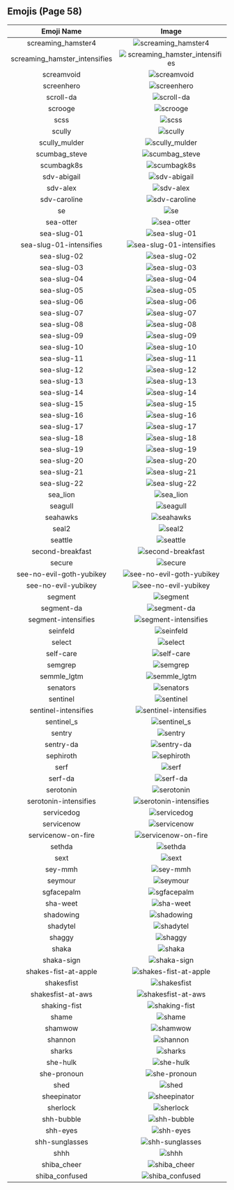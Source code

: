 
  ## Emojis (Page 58)
  |Emoji Name|Image|
  | :-: | :-: |
  |screaming_hamster4| ![screaming_hamster4](/output/screaming_hamster4.png)|
  |screaming_hamster_intensifies| ![screaming_hamster_intensifies](/output/screaming_hamster_intensifies.gif)|
  |screamvoid| ![screamvoid](/output/screamvoid.png)|
  |screenhero| ![screenhero](/output/screenhero.png)|
  |scroll-da| ![scroll-da](/output/scroll-da.png)|
  |scrooge| ![scrooge](/output/scrooge.png)|
  |scss| ![scss](/output/scss)|
  |scully| ![scully](/output/scully.jpg)|
  |scully_mulder| ![scully_mulder](/output/scully_mulder.jpg)|
  |scumbag_steve| ![scumbag_steve](/output/scumbag_steve.png)|
  |scumbagk8s| ![scumbagk8s](/output/scumbagk8s.png)|
  |sdv-abigail| ![sdv-abigail](/output/sdv-abigail.png)|
  |sdv-alex| ![sdv-alex](/output/sdv-alex.png)|
  |sdv-caroline| ![sdv-caroline](/output/sdv-caroline.png)|
  |se| ![se](/output/se.png)|
  |sea-otter| ![sea-otter](/output/sea-otter.png)|
  |sea-slug-01| ![sea-slug-01](/output/sea-slug-01.png)|
  |sea-slug-01-intensifies| ![sea-slug-01-intensifies](/output/sea-slug-01-intensifies.gif)|
  |sea-slug-02| ![sea-slug-02](/output/sea-slug-02.png)|
  |sea-slug-03| ![sea-slug-03](/output/sea-slug-03.png)|
  |sea-slug-04| ![sea-slug-04](/output/sea-slug-04.png)|
  |sea-slug-05| ![sea-slug-05](/output/sea-slug-05.png)|
  |sea-slug-06| ![sea-slug-06](/output/sea-slug-06.png)|
  |sea-slug-07| ![sea-slug-07](/output/sea-slug-07.png)|
  |sea-slug-08| ![sea-slug-08](/output/sea-slug-08.png)|
  |sea-slug-09| ![sea-slug-09](/output/sea-slug-09.png)|
  |sea-slug-10| ![sea-slug-10](/output/sea-slug-10.png)|
  |sea-slug-11| ![sea-slug-11](/output/sea-slug-11.png)|
  |sea-slug-12| ![sea-slug-12](/output/sea-slug-12.png)|
  |sea-slug-13| ![sea-slug-13](/output/sea-slug-13.png)|
  |sea-slug-14| ![sea-slug-14](/output/sea-slug-14.png)|
  |sea-slug-15| ![sea-slug-15](/output/sea-slug-15.png)|
  |sea-slug-16| ![sea-slug-16](/output/sea-slug-16.png)|
  |sea-slug-17| ![sea-slug-17](/output/sea-slug-17.png)|
  |sea-slug-18| ![sea-slug-18](/output/sea-slug-18.png)|
  |sea-slug-19| ![sea-slug-19](/output/sea-slug-19.png)|
  |sea-slug-20| ![sea-slug-20](/output/sea-slug-20.png)|
  |sea-slug-21| ![sea-slug-21](/output/sea-slug-21.png)|
  |sea-slug-22| ![sea-slug-22](/output/sea-slug-22.png)|
  |sea_lion| ![sea_lion](/output/sea_lion.png)|
  |seagull| ![seagull](/output/seagull.jpg)|
  |seahawks| ![seahawks](/output/seahawks.png)|
  |seal2| ![seal2](/output/seal2.jpg)|
  |seattle| ![seattle](/output/seattle.png)|
  |second-breakfast| ![second-breakfast](/output/second-breakfast.jpg)|
  |secure| ![secure](/output/secure.gif)|
  |see-no-evil-goth-yubikey| ![see-no-evil-goth-yubikey](/output/see-no-evil-goth-yubikey.png)|
  |see-no-evil-yubikey| ![see-no-evil-yubikey](/output/see-no-evil-yubikey.png)|
  |segment| ![segment](/output/segment.png)|
  |segment-da| ![segment-da](/output/segment-da.png)|
  |segment-intensifies| ![segment-intensifies](/output/segment-intensifies.gif)|
  |seinfeld| ![seinfeld](/output/seinfeld.jpg)|
  |select| ![select](/output/select.jpg)|
  |self-care| ![self-care](/output/self-care.png)|
  |semgrep| ![semgrep](/output/semgrep.png)|
  |semmle_lgtm| ![semmle_lgtm](/output/semmle_lgtm.png)|
  |senators| ![senators](/output/senators.png)|
  |sentinel| ![sentinel](/output/sentinel.png)|
  |sentinel-intensifies| ![sentinel-intensifies](/output/sentinel-intensifies.gif)|
  |sentinel_s| ![sentinel_s](/output/sentinel_s.png)|
  |sentry| ![sentry](/output/sentry.png)|
  |sentry-da| ![sentry-da](/output/sentry-da.png)|
  |sephiroth| ![sephiroth](/output/sephiroth.png)|
  |serf| ![serf](/output/serf.png)|
  |serf-da| ![serf-da](/output/serf-da.png)|
  |serotonin| ![serotonin](/output/serotonin.png)|
  |serotonin-intensifies| ![serotonin-intensifies](/output/serotonin-intensifies.gif)|
  |servicedog| ![servicedog](/output/servicedog.png)|
  |servicenow| ![servicenow](/output/servicenow.jpg)|
  |servicenow-on-fire| ![servicenow-on-fire](/output/servicenow-on-fire.gif)|
  |sethda| ![sethda](/output/sethda.png)|
  |sext| ![sext](/output/sext.png)|
  |sey-mmh| ![sey-mmh](/output/sey-mmh.gif)|
  |seymour| ![seymour](/output/seymour.png)|
  |sgfacepalm| ![sgfacepalm](/output/sgfacepalm.gif)|
  |sha-weet| ![sha-weet](/output/sha-weet.gif)|
  |shadowing| ![shadowing](/output/shadowing.jpg)|
  |shadytel| ![shadytel](/output/shadytel.png)|
  |shaggy| ![shaggy](/output/shaggy.png)|
  |shaka| ![shaka](/output/shaka)|
  |shaka-sign| ![shaka-sign](/output/shaka-sign.png)|
  |shakes-fist-at-apple| ![shakes-fist-at-apple](/output/shakes-fist-at-apple.png)|
  |shakesfist| ![shakesfist](/output/shakesfist.png)|
  |shakesfist-at-aws| ![shakesfist-at-aws](/output/shakesfist-at-aws)|
  |shaking-fist| ![shaking-fist](/output/shaking-fist.gif)|
  |shame| ![shame](/output/shame.png)|
  |shamwow| ![shamwow](/output/shamwow.jpg)|
  |shannon| ![shannon](/output/shannon.png)|
  |sharks| ![sharks](/output/sharks.png)|
  |she-hulk| ![she-hulk](/output/she-hulk.jpg)|
  |she-pronoun| ![she-pronoun](/output/she-pronoun.png)|
  |shed| ![shed](/output/shed.png)|
  |sheepinator| ![sheepinator](/output/sheepinator.png)|
  |sherlock| ![sherlock](/output/sherlock.png)|
  |shh-bubble| ![shh-bubble](/output/shh-bubble.gif)|
  |shh-eyes| ![shh-eyes](/output/shh-eyes.png)|
  |shh-sunglasses| ![shh-sunglasses](/output/shh-sunglasses.png)|
  |shhh| ![shhh](/output/shhh.gif)|
  |shiba_cheer| ![shiba_cheer](/output/shiba_cheer.png)|
  |shiba_confused| ![shiba_confused](/output/shiba_confused.png)|
  